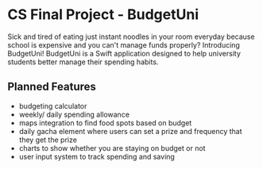 # CS Final Project - BudgetUni

Sick and tired of eating just instant noodles in your room everyday because school is expensive and you can't manage funds properly?
Introducing BudgetUni!
BudgetUni is a Swift application designed to help university students better manage their spending habits.

## Planned Features

- budgeting calculator
- weekly/ daily spending allowance
- maps integration to find food spots based on budget
- daily gacha element where users can set a prize and frequency that they get the prize
- charts to show whether you are staying on budget or not
- user input system to track spending and saving

